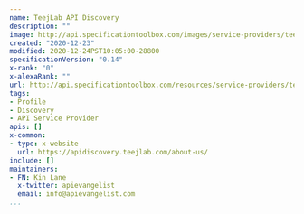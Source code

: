 ```yaml
---
name: TeejLab API Discovery
description: ""
image: http://api.specificationtoolbox.com/images/service-providers/teejlab-api-discovery.jpg
created: "2020-12-23"
modified: 2020-12-24PST10:05:00-28800
specificationVersion: "0.14"
x-rank: "0"
x-alexaRank: ""
url: http://api.specificationtoolbox.com/resources/service-providers/teejlab-api-discovery/
tags:
- Profile
- Discovery
- API Service Provider
apis: []
x-common:
- type: x-website
  url: https://apidiscovery.teejlab.com/about-us/
include: []
maintainers:
- FN: Kin Lane
  x-twitter: apievangelist
  email: info@apievangelist.com
...
```


